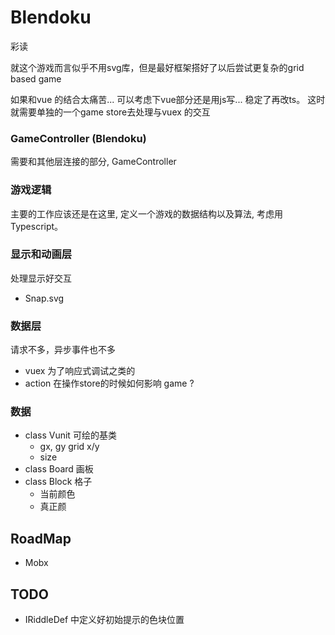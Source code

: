 # Blendoku

彩读

就这个游戏而言似乎不用svg库，但是最好框架搭好了以后尝试更复杂的grid based game

如果和vue 的结合太痛苦... 可以考虑下vue部分还是用js写... 稳定了再改ts。 这时就需要单独的一个game store去处理与vuex 的交互

### GameController (Blendoku)
需要和其他层连接的部分, GameController

### 游戏逻辑
主要的工作应该还是在这里, 定义一个游戏的数据结构以及算法, 考虑用 Typescript。

### 显示和动画层
处理显示好交互
- Snap.svg

### 数据层

请求不多，异步事件也不多
- vuex  为了响应式调试之类的
- action 在操作store的时候如何影响 game ?

### 数据

- class Vunit  可绘的基类
    - gx, gy     grid x/y
    - size
- class Board 画板
- class Block 格子
    - 当前颜色
    - 真正颜

## RoadMap

- Mobx

## TODO

- IRiddleDef 中定义好初始提示的色块位置